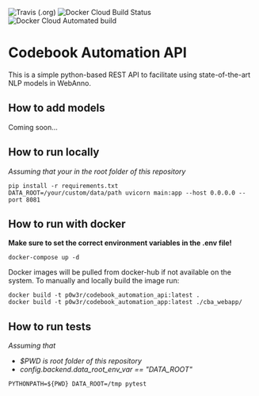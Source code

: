 ![Travis (.org)](https://img.shields.io/travis/floschne/codebook_automation)
![Docker Cloud Build Status](https://img.shields.io/docker/cloud/build/p0w3r/codebook_automation)
![Docker Cloud Automated build](https://img.shields.io/docker/cloud/automated/p0w3r/codebook_automation)

# Codebook Automation API

This is a simple python-based REST API to facilitate using state-of-the-art NLP models in WebAnno.

## How to add models
Coming soon...

## How to run locally

_Assuming that your in the root folder of this repository_
```
pip install -r requirements.txt
DATA_ROOT=/your/custom/data/path uvicorn main:app --host 0.0.0.0 --port 8081
```


## How to run with docker
**Make sure to set the correct environment variables in the .env file!**

```
docker-compose up -d
```
Docker images will be pulled from docker-hub if not available on the system.
To manually and locally build the image run:
```
docker build -t p0w3r/codebook_automation_api:latest .
docker build -t p0w3r/codebook_automation_app:latest ./cba_webapp/
```

## How to run tests

_Assuming that_
 - _$PWD is root folder of this repository_
 - _config.backend.data_root_env_var == "DATA_ROOT"_
```
PYTHONPATH=${PWD} DATA_ROOT=/tmp pytest
```
